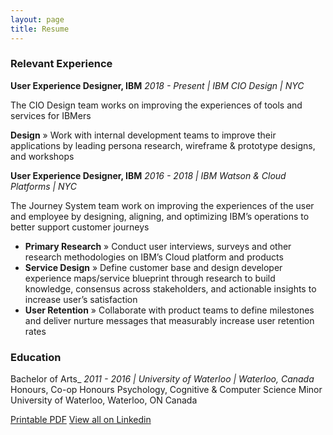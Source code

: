 ```yaml
---
layout: page
title: Resume
---
```


### Relevant Experience

**User Experience Designer, IBM**
_2018 - Present   | IBM CIO Design | NYC_

The CIO Design team works on improving the experiences of tools and services for IBMers

**Design** » Work with internal development teams to improve their applications by leading persona research, wireframe & prototype designs, and workshops

**User Experience Designer, IBM**
_2016 - 2018  | IBM Watson & Cloud Platforms |  NYC_

The Journey System team work on improving the experiences of the user and employee by designing, aligning, and optimizing IBM’s operations to better support customer journeys

- **Primary Research** » Conduct user interviews, surveys and other research methodologies on IBM’s Cloud platform and products
- **Service Design** » Define customer base and design developer experience maps/service blueprint through research to build knowledge, consensus across stakeholders, and actionable insights to increase user’s satisfaction
- **User Retention** » Collaborate with product teams to define milestones and deliver nurture messages that measurably increase user retention rates


### Education

Bachelor of Arts_
_2011 - 2016  | University of Waterloo |  Waterloo, Canada_
Honours, Co-op Honours Psychology, Cognitive & Computer Science Minor
University of Waterloo, Waterloo, ON Canada

[Printable PDF](/resume.pdf)
[View all on Linkedin](https://www.linkedin.com/in/annanguyen42/)
